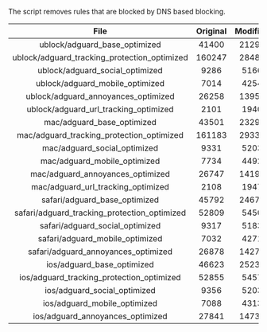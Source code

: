The script removes rules that are blocked by DNS based blocking.


| File | Original | Modified |
|:----:|:-----:|:-----:|
| ublock/adguard_base_optimized | 41400 | 21290 |
| ublock/adguard_tracking_protection_optimized | 160247 | 28486 |
| ublock/adguard_social_optimized | 9286 | 5166 |
| ublock/adguard_mobile_optimized | 7014 | 4254 |
| ublock/adguard_annoyances_optimized | 26258 | 13954 |
| ublock/adguard_url_tracking_optimized | 2101 | 1940 |
| mac/adguard_base_optimized | 43501 | 23295 |
| mac/adguard_tracking_protection_optimized | 161183 | 29330 |
| mac/adguard_social_optimized | 9331 | 5203 |
| mac/adguard_mobile_optimized | 7734 | 4492 |
| mac/adguard_annoyances_optimized | 26747 | 14195 |
| mac/adguard_url_tracking_optimized | 2108 | 1947 |
| safari/adguard_base_optimized | 45792 | 24679 |
| safari/adguard_tracking_protection_optimized | 52809 | 5450 |
| safari/adguard_social_optimized | 9317 | 5183 |
| safari/adguard_mobile_optimized | 7032 | 4271 |
| safari/adguard_annoyances_optimized | 26878 | 14271 |
| ios/adguard_base_optimized | 46623 | 25234 |
| ios/adguard_tracking_protection_optimized | 52855 | 5457 |
| ios/adguard_social_optimized | 9356 | 5203 |
| ios/adguard_mobile_optimized | 7088 | 4313 |
| ios/adguard_annoyances_optimized | 27841 | 14732 |